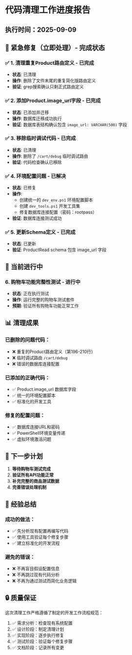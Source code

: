 # 代码清理工作进度报告

## 执行时间：2025-09-09

## 🔴 紧急修复（立即处理）- 完成状态

### ✅ 1. 清理重复Product路由定义 - 已完成
- **状态**: 已清理
- **操作**: 删除了文件末尾的重复简化版路由定义
- **验证**: grep搜索确认只剩正式路由定义

### ✅ 2. 添加Product.image_url字段 - 已完成  
- **状态**: 已添加并迁移
- **操作**: 数据库迁移成功执行
- **验证**: 数据库表结构确认包含 `image_url: VARCHAR(500)` 字段

### ✅ 3. 移除临时调试代码 - 已完成
- **状态**: 已清理
- **操作**: 删除了 `/cart/debug` 临时调试路由
- **验证**: 代码检查确认已移除

### ✅ 4. 环境配置问题 - 已解决
- **状态**: 已修复
- **操作**: 
  - 创建统一的 `dev_env.ps1` 环境配置脚本
  - 创建 `dev_tools.ps1` 开发工具集
  - 修复数据库连接配置（密码：rootpass）
- **验证**: 数据库连接测试成功

### ✅ 5. 更新Schema定义 - 已完成
- **状态**: 已更新
- **验证**: ProductRead schema 包含 image_url 字段

## 🔄 当前进行中

### 6. 购物车功能完整性测试 - 进行中
- **状态**: 正在执行测试
- **操作**: 运行完整的购物车测试套件
- **预期**: 验证所有购物车功能正常工作

## 📊 清理成果

### 已删除的问题代码：
- ❌ 重复的Product路由定义（第196-210行）
- ❌ 临时调试路由 `/cart/debug`
- ❌ 错误的数据库连接配置

### 已添加的正确代码：
- ✅ Product.image_url 数据库字段
- ✅ 统一的环境配置脚本
- ✅ 标准化的开发工具

### 修复的配置问题：
- ✅ 数据库连接URL和密码
- ✅ PowerShell环境变量传递
- ✅ 虚拟环境激活问题

## 🎯 下一步计划

1. **等待购物车测试完成**
2. **验证所有API功能正常**
3. **补充完整的商品测试数据**
4. **完善错误处理机制**

## 📝 经验总结

### 成功的做法：
- ✅ 先分析现有配置再编写代码
- ✅ 使用工具验证每个修复步骤
- ✅ 建立标准化的开发流程

### 避免的错误：
- ❌ 不再盲目假设配置信息
- ❌ 不再跳过现有代码分析
- ❌ 不再为通过测试而简化业务逻辑

## 🔒 质量保证

这次清理工作严格遵循了制定的开发工作流程规范：
1. ✅ 需求分析：检查现有系统配置
2. ✅ 设计阶段：制定清理计划
3. ✅ 实现阶段：逐步执行修复
4. ✅ 测试阶段：验证每个修复步骤
5. ✅ 文档阶段：记录所有变更
